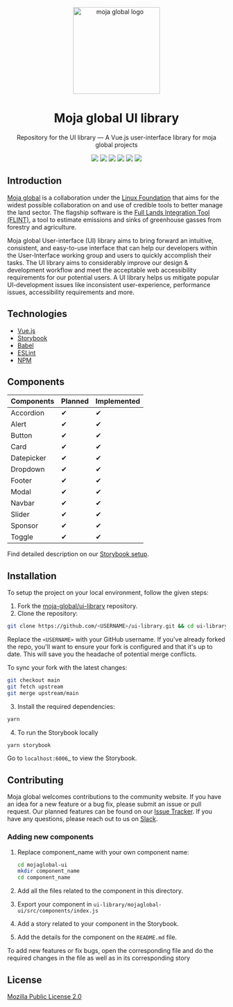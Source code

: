 <div align="center">
  <img src="https://avatars.githubusercontent.com/u/19564969?v=4" alt="moja global logo" height ="auto" width="200" />
  <br />
  <h1>Moja global UI library</h1>
  <p>
  Repository for the UI library — A Vue.js user-interface library for moja global projects
  </p>
  <p align="center">
    <a href="https://github.com/moja-global/ui-library/graphs/contributors" alt="GitHub contributors">
    <img src="https://img.shields.io/github/contributors/moja-global/ui-library.svg" /></a>
    <a href="https://github.com/moja-global/ui-library/issues" alt="GitHub issues by-label">
    <img src="https://img.shields.io/github/issues/moja-global/ui-library" /></a>
    <a href="https://mojaglobal.slack.com/" alt="Slack">
    <img src="https://img.shields.io/badge/slack-join_chat-brightgreen.svg" /></a>
    <a href="https://twitter.com/mojaglobal" alt="Twitter Follow">
    <img src="https://img.shields.io/twitter/follow/mojaglobal.svg?label=Follow&style=social" /></a>
    <a href="https://github.com/moja-global/ui-library/blob/main/LICENSE" alt="License">
    <img src="https://img.shields.io/github/license/moja-global/ui-library.svg" /></a>
    <a href="https://www.npmjs.com/package/@moja-global/mojaglobal-ui" alt="npm package">
    <img src="https://badge.fury.io/js/@moja-global%2Fmojaglobal-ui.svg" /></a>
</p>
</div>

## Introduction

[Moja global](http://moja.global/) is a collaboration under the [Linux Foundation](https://linuxfoundation.org/) that aims for the widest possible collaboration on and use of credible tools to better manage the land sector. The flagship software is the [Full Lands Integration Tool (FLINT)](https://github.com/moja-global/flint), a tool to estimate emissions and sinks of greenhouse gasses from forestry and agriculture.

Moja global User-interface (UI) library aims to bring forward an intuitive, consistent, and easy-to-use interface that can help our developers within the User-Interface working group and users to quickly accomplish their tasks. The UI library aims to considerably improve our design & development workflow and meet the acceptable web accessibility requirements for our potential users. A UI library helps us mitigate popular UI-development issues like inconsistent user-experience, performance issues, accessibility requirements and more.
 
## Technologies

- [Vue.js](https://vuejs.org/)
- [Storybook](https://storybook.js.org/)
- [Babel](https://babeljs.io/)
- [ESLint](https://eslint.org/)
- [NPM](https://www.npmjs.com/)

## Components 

| Components | Planned | Implemented |
|------------|---------|------------ |
| Accordion  | ✔       |         ✔  |
| Alert      | ✔       |         ✔  |
| Button     | ✔       |         ✔  |
| Card       | ✔       |         ✔  | 
| Datepicker | ✔       |         ✔  |
| Dropdown   | ✔       |         ✔  |
| Footer     | ✔       |         ✔  | 
| Modal      | ✔       |         ✔  |
| Navbar     | ✔       |         ✔  |
| Slider     | ✔       |         ✔  |
| Sponsor    | ✔       |         ✔  | 
| Toggle     | ✔       |         ✔  |

Find detailed description on our [Storybook setup](https://moja-global-ui-library.vercel.app/?path=/story/components-accordion--primary).

## Installation

To setup the project on your local environment, follow the given steps:

1. Fork the [moja-global/ui-library](https://github.com/moja-global/ui-library) repository.
2. Clone the repository:

```bash
git clone https://github.com/<USERNAME>/ui-library.git && cd ui-library
```
  Replace the `<USERNAME>` with your GitHub username. If you've already forked the repo, you'll want to ensure your fork is configured and that it's up to date. This will save you the headache of potential merge conflicts.  
  
  To sync your fork with the latest changes:
  ```sh
  git checkout main
  git fetch upstream
  git merge upstream/main
  ```
  
3. Install the required dependencies:
```sh
yarn
```

4. To run the Storybook locally
  ```sh
  yarn storybook
  ```

Go to `localhost:6006`_ to view the Storybook.
 
## Contributing

Moja global welcomes contributions to the community website. If you have an idea for a new feature or a bug fix, please submit an issue or pull request. Our planned features can be found on our [Issue Tracker](https://github.com/mojaglobal/ui-library/issues). If you have any questions, please reach out to us on [Slack](https://mojaglobal.slack.com/).
 
### Adding new components
 
1. Replace component_name with your own component name:

    ```sh
    cd mojaglobal-ui 
    mkdir component_name
    cd component_name  
    ```

2. Add all the files related to the component in this directory.

3. Export your component in `ui-library/mojaglobal-ui/src/components/index.js`
 
4. Add a story related to your component in the Storybook.
 
5. Add the details for the component on the `README.md` file.

To add new features or fix bugs, open the corresponding file and do the required changes in the file as well as in its corresponding story

## License

[Mozilla Public License 2.0](https://github.com/moja-global/ui-library/blob/main/LICENSE)
